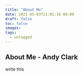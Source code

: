 ```yaml
---
title: "About Me"
date: 2021-05-03T21:01:16-04:00
draft: false
toc: false
images:
tags:
  - untagged
---
```


## About Me - Andy Clark

write this 
